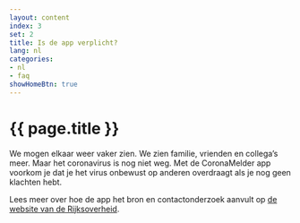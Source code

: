 ```yaml
---
layout: content
index: 3
set: 2
title: Is de app verplicht?
lang: nl
categories:
- nl
- faq
showHomeBtn: true
---
```


# {{ page.title }}

We mogen elkaar weer vaker zien. We zien familie, vrienden en collega’s meer. Maar het coronavirus is nog niet weg. Met de CoronaMelder app voorkom je dat je het virus onbewust op anderen overdraagt als je nog geen klachten hebt.

Lees meer over hoe de app het bron en contactonderzoek aanvult op [de website van de Rijksoverheid](https://www.rijksoverheid.nl/onderwerpen/coronavirus-app/vraag-en-antwoord/hoe-werkt-de-corona-app).
